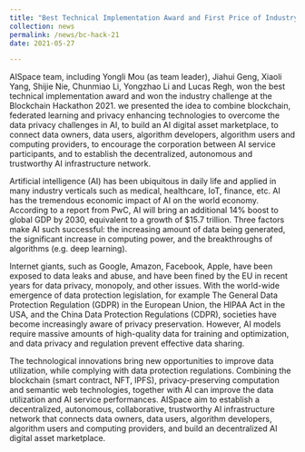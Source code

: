 ```yaml
---
title: "Best Technical Implementation Award and First Price of Industry Challenge at Blockchain Hackathon 2021 Germany"
collection: news
permalink: /news/bc-hack-21
date: 2021-05-27

---
```


AISpace team, including Yongli Mou (as team leader), Jiahui Geng, Xiaoli Yang, Shijie Nie, Chunmiao Li, Yongzhao Li and Lucas Regh, won the best technical implementation award and won the industry challenge at the Blockchain Hackathon 2021. we presented the idea to combine blockchain, federated learning and privacy enhancing technologies to overcome the data privacy challenges in AI, to build an AI digital asset marketplace, to connect data owners, data users, algorithm developers, algorithm users and computing providers, to encourage the corporation between AI service participants, and to establish the decentralized, autonomous and trustworthy AI infrastructure network.

Artificial intelligence (AI) has been ubiquitous in daily life and applied in many industry verticals such as medical, healthcare,  IoT, finance, etc. AI has the tremendous economic impact of AI on the world economy. According to a report from PwC, AI  will bring an additional 14% boost to global GDP by 2030, equivalent to a growth of $15.7 trillion. Three factors make AI such successful: the increasing amount of data being generated, the significant increase in computing power, and the breakthroughs of algorithms (e.g. deep learning).

Internet giants, such as Google, Amazon, Facebook, Apple, have been exposed to data leaks and abuse, and have been fined by the EU in recent years for data privacy, monopoly, and other issues. With the world-wide emergence of data protection legislation, for example The General Data Protection Regulation (GDPR) in the European Union, the HIPAA Act in the USA, and the China Data Protection Regulations (CDPR), societies have become increasingly aware of privacy preservation. However, AI models require massive amounts of high-quality data for training and optimization, and data privacy and regulation prevent effective data sharing.

The technological innovations bring new opportunities to improve data utilization, while complying with data protection regulations. Combining the blockchain (smart contract, NFT, IPFS), privacy-preserving computation and semantic web technologies, together with AI can improve the data utilization and AI service performances. AISpace aim to establish a decentralized, autonomous, collaborative, trustworthy AI infrastructure network that connects data owners, data users, algorithm developers, algorithm users and computing providers, and build an decentralized AI digital asset marketplace.

<!-- 
AISpace team, including Yongli Mou (as team leader), Jiahui Geng, Xiaoli Yang, Shijie Nie, Chunmiao Li, Yongzhao Li and Lucas Regh, won the best technical implementation award and won the industry challenge at the Blockchain Hackathon 2021. we presented the idea to combine blockchain, federated learning and privacy enhancing technologies to overcome the data privacy challenges in AI, to build an AI digital asset marketplace, to connect data owners, data users, algorithm developers, algorithm users and computing providers, to encourage the corporation between AI service participants, and to establish the decentralized, autonomous and trustworthy AI infrastructure network.
-->

